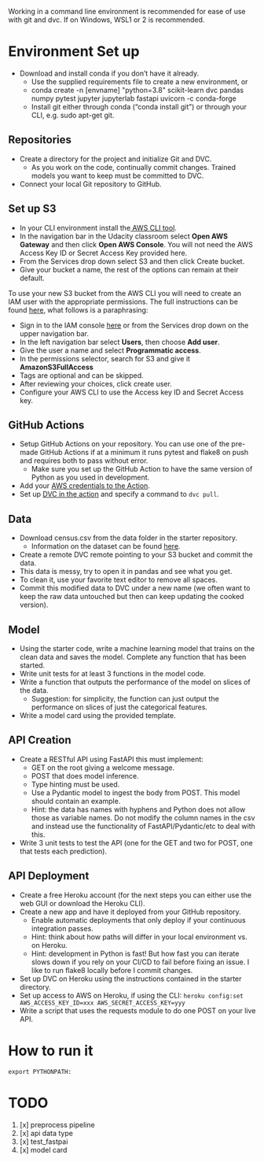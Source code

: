 Working in a command line environment is recommended for ease of use with git and dvc. If on Windows, WSL1 or 2 is recommended.

# Environment Set up
* Download and install conda if you don’t have it already.
    * Use the supplied requirements file to create a new environment, or
    * conda create -n [envname] "python=3.8" scikit-learn dvc pandas numpy pytest jupyter jupyterlab fastapi uvicorn -c conda-forge
    * Install git either through conda (“conda install git”) or through your CLI, e.g. sudo apt-get git.

## Repositories

* Create a directory for the project and initialize Git and DVC.
   * As you work on the code, continually commit changes. Trained models you want to keep must be committed to DVC.
* Connect your local Git repository to GitHub.

## Set up S3

* In your CLI environment install the<a href="https://docs.aws.amazon.com/cli/latest/userguide/cli-chap-install.html" target="_blank"> AWS CLI tool</a>.
* In the navigation bar in the Udacity classroom select **Open AWS Gateway** and then click **Open AWS Console**. You will not need the AWS Access Key ID or Secret Access Key provided here.
* From the Services drop down select S3 and then click Create bucket.
* Give your bucket a name, the rest of the options can remain at their default.

To use your new S3 bucket from the AWS CLI you will need to create an IAM user with the appropriate permissions. The full instructions can be found <a href="https://docs.aws.amazon.com/IAM/latest/UserGuide/id_users_create.html#id_users_create_console" target="_blank">here</a>, what follows is a paraphrasing:

* Sign in to the IAM console <a href="https://console.aws.amazon.com/iam/" target="_blank">here</a> or from the Services drop down on the upper navigation bar.
* In the left navigation bar select **Users**, then choose **Add user**.
* Give the user a name and select **Programmatic access**.
* In the permissions selector, search for S3 and give it **AmazonS3FullAccess**
* Tags are optional and can be skipped.
* After reviewing your choices, click create user. 
* Configure your AWS CLI to use the Access key ID and Secret Access key.

## GitHub Actions

* Setup GitHub Actions on your repository. You can use one of the pre-made GitHub Actions if at a minimum it runs pytest and flake8 on push and requires both to pass without error.
   * Make sure you set up the GitHub Action to have the same version of Python as you used in development.
* Add your <a href="https://github.com/marketplace/actions/configure-aws-credentials-action-for-github-actions" target="_blank">AWS credentials to the Action</a>.
* Set up <a href="https://github.com/iterative/setup-dvc" target="_blank">DVC in the action</a> and specify a command to `dvc pull`.

## Data

* Download census.csv from the data folder in the starter repository.
   * Information on the dataset can be found <a href="https://archive.ics.uci.edu/ml/datasets/census+income" target="_blank">here</a>.
* Create a remote DVC remote pointing to your S3 bucket and commit the data.
* This data is messy, try to open it in pandas and see what you get.
* To clean it, use your favorite text editor to remove all spaces.
* Commit this modified data to DVC under a new name (we often want to keep the raw data untouched but then can keep updating the cooked version).

## Model

* Using the starter code, write a machine learning model that trains on the clean data and saves the model. Complete any function that has been started.
* Write unit tests for at least 3 functions in the model code.
* Write a function that outputs the performance of the model on slices of the data.
   * Suggestion: for simplicity, the function can just output the performance on slices of just the categorical features.
* Write a model card using the provided template.

## API Creation

* Create a RESTful API using FastAPI this must implement:
   * GET on the root giving a welcome message.
   * POST that does model inference.
   * Type hinting must be used.
   * Use a Pydantic model to ingest the body from POST. This model should contain an example.
    * Hint: the data has names with hyphens and Python does not allow those as variable names. Do not modify the column names in the csv and instead use the functionality of FastAPI/Pydantic/etc to deal with this.
* Write 3 unit tests to test the API (one for the GET and two for POST, one that tests each prediction).

## API Deployment

* Create a free Heroku account (for the next steps you can either use the web GUI or download the Heroku CLI).
* Create a new app and have it deployed from your GitHub repository.
   * Enable automatic deployments that only deploy if your continuous integration passes.
   * Hint: think about how paths will differ in your local environment vs. on Heroku.
   * Hint: development in Python is fast! But how fast you can iterate slows down if you rely on your CI/CD to fail before fixing an issue. I like to run flake8 locally before I commit changes.
* Set up DVC on Heroku using the instructions contained in the starter directory.
* Set up access to AWS on Heroku, if using the CLI: `heroku config:set AWS_ACCESS_KEY_ID=xxx AWS_SECRET_ACCESS_KEY=yyy`
* Write a script that uses the requests module to do one POST on your live API.




# How to run it
```shell script
export PYTHONPATH:
```

# TODO 

1. [x] preprocess pipeline
2. [x] api data type
3. [x] test_fastpai
4. [x] model card